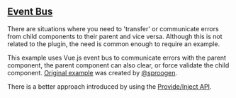 ## [Event Bus](#event-bus-example)

There are situations where you need to 'transfer' or communicate errors from child components to their parent and vice versa. Although this is not related to the plugin, the need is common enough to require an example.  

This example uses Vue.js event bus to communicate errors with the parent component, the parent component can also clear, or force validate the child component. [Original example](https://gist.github.com/sproogen/147d75db261505e8a558a7fd11a20551) was created by [@sproogen](https://gist.github.com/sproogen).

There is a better approach introduced by using the [Provide/Inject API](advanced.html#injection).
